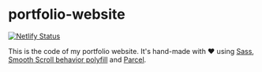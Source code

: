 # portfolio-website
[![Netlify Status](https://api.netlify.com/api/v1/badges/93890825-b8cf-4254-8758-ae8707d26b9b/deploy-status)](https://app.netlify.com/sites/epic-hermann-27cfe3/deploys)

This is the code of my portfolio website. It's hand-made with ❤️ using [Sass](https://sass-lang.com/), [Smooth Scroll behavior polyfill](http://iamdustan.com/smoothscroll/) and [Parcel](https://parceljs.org/).
